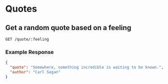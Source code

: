 # Quotes

## Get a random quote based on a feeling

`GET /quote/:feeling`

### Example Response

```json
{
  "quote": "Somewhere, something incredible is waiting to be known.",
  "author": "Carl Sagan"
}
```
